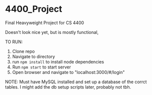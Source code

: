 # 4400_Project
Final Heavyweight Project for CS 4400

Doesn't look nice yet, but is mostly functional,

TO RUN:
1. Clone repo
2. Navigate to directory
3. run `npm install` to install node dependencies
4. Run `npm start` to start server
5. Open browser and navigate to "localhost:3000/#/login"


NOTE: Must have MySQL installed and set up a database of the corrct tables.
    I might add the db setup scripts later, probably not tbh.
